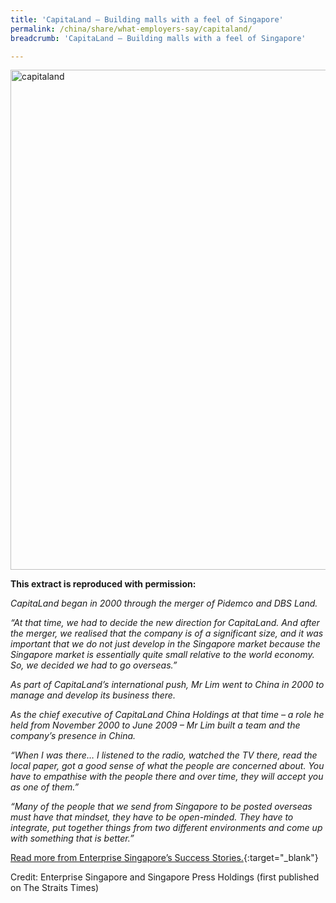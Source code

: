 ```yaml
---
title: 'CapitaLand – Building malls with a feel of Singapore'
permalink: /china/share/what-employers-say/capitaland/
breadcrumb: 'CapitaLand – Building malls with a feel of Singapore'

---
```



<img src="\images\china-employers\capitaland.jpg" alt="capitaland" style="width:800px;" />

**This extract is reproduced with permission:**

*CapitaLand began in 2000 through the merger of Pidemco and DBS Land.*

*“At that time, we had to decide the new direction for CapitaLand. And after the merger, we realised that the company is of a significant size, and it was important that we do not just develop in the Singapore market because the Singapore market is essentially quite small relative to the world economy. So, we decided we had to go overseas.”*

*As part of CapitaLand’s international push, Mr Lim went to China in 2000 to manage and develop its business there.*

*As the chief executive of CapitaLand China Holdings at that time – a role he held from November 2000 to June 2009 – Mr Lim built a team and the company’s presence in China.*

*“When I was there… I listened to the radio, watched the TV there, read the local paper, got a good sense of what the people are concerned about. You have to empathise with the people there and over time, they will accept you as one of them.”*

*“Many of the people that we send from Singapore to be posted overseas must have that mindset, they have to be open-minded. They have to integrate, put together things from two different environments and come up with something that is better.”*

[Read more from Enterprise Singapore’s Success Stories.](https://ie.enterprisesg.gov.sg/Venture-Overseas/Browse-By-Market/Asia-Pacific/China/Success-Stories/cs/Success-Stories/Building-malls-with-a-feel-of-Singapore){:target="_blank"}

Credit: Enterprise Singapore and Singapore Press Holdings (first published on The Straits Times)